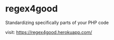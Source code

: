 # regex4good
Standardizing specifically parts of your PHP code 

visit:
https://regex4good.herokuapp.com/

